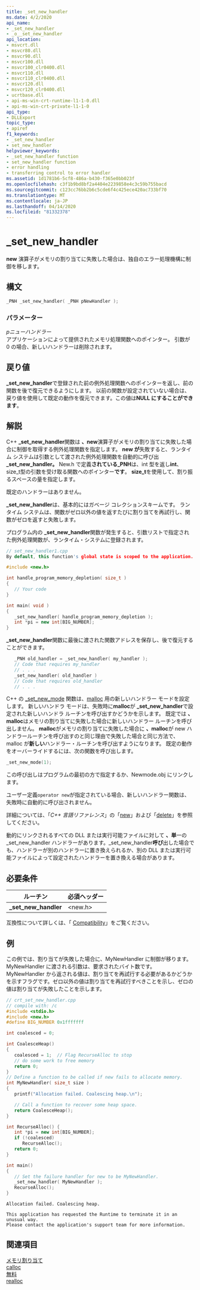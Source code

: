 ```yaml
---
title: _set_new_handler
ms.date: 4/2/2020
api_name:
- _set_new_handler
- _o__set_new_handler
api_location:
- msvcrt.dll
- msvcr80.dll
- msvcr90.dll
- msvcr100.dll
- msvcr100_clr0400.dll
- msvcr110.dll
- msvcr110_clr0400.dll
- msvcr120.dll
- msvcr120_clr0400.dll
- ucrtbase.dll
- api-ms-win-crt-runtime-l1-1-0.dll
- api-ms-win-crt-private-l1-1-0
api_type:
- DLLExport
topic_type:
- apiref
f1_keywords:
- _set_new_handler
- set_new_handler
helpviewer_keywords:
- _set_new_handler function
- set_new_handler function
- error handling
- transferring control to error handler
ms.assetid: 1d1781b6-5cf8-486a-b430-f365e0bb023f
ms.openlocfilehash: c3f1b9bd8bf2a4404e2239858e4c3c59b755bacd
ms.sourcegitcommit: c123cc76bb2b6c5cde6f4c425ece420ac733bf70
ms.translationtype: MT
ms.contentlocale: ja-JP
ms.lasthandoff: 04/14/2020
ms.locfileid: "81332378"
---
```

# <a name="_set_new_handler"></a>_set_new_handler

**new** 演算子がメモリの割り当てに失敗した場合は、独自のエラー処理機構に制御を移します。

## <a name="syntax"></a>構文

```cpp
_PNH _set_new_handler( _PNH pNewHandler );
```

### <a name="parameters"></a>パラメーター

*pニューハンドラー*<br/>
アプリケーションによって提供されたメモリ処理関数へのポインター。 引数が 0 の場合、新しいハンドラーは削除されます。

## <a name="return-value"></a>戻り値

**_set_new_handler**で登録された前の例外処理関数へのポインターを返し、前の関数を後で復元できるようにします。 以前の関数が設定されていない場合は、戻り値を使用して既定の動作を復元できます。この値は**NULL にすることができます**。

## <a name="remarks"></a>解説

C++ **_set_new_handler**関数は **、new**演算子がメモリの割り当てに失敗した場合に制御を取得する例外処理関数を指定します。 **new が**失敗すると、ランタイム システムは引数として渡された例外処理関数を自動的に呼び出 **_set_new_handler。** New.h で定義**されている_PNH**は、int 型を返し**int**、size_t型の引数を受け取る関数へのポインター**です**。 **size_t**を使用して、割り振るスペースの量を指定します。

既定のハンドラーはありません。

**_set_new_handler**は、基本的にはガベージ コレクションスキームです。 ランタイム システムは、関数がゼロ以外の値を返すたびに割り当てを再試行し、関数がゼロを返すと失敗します。

プログラム内の **_set_new_handler**関数が発生すると、引数リストで指定された例外処理関数が、ランタイム・システムに登録されます。

```cpp
// set_new_handler1.cpp
By default, this function's global state is scoped to the application. To change this, see [Global state in the CRT](../global-state.md).

#include <new.h>

int handle_program_memory_depletion( size_t )
{
   // Your code
}

int main( void )
{
   _set_new_handler( handle_program_memory_depletion );
   int *pi = new int[BIG_NUMBER];
}
```

**_set_new_handler**関数に最後に渡された関数アドレスを保存し、後で復元することができます。

```cpp
   _PNH old_handler = _set_new_handler( my_handler );
   // Code that requires my_handler
   // . . .
   _set_new_handler( old_handler )
   // Code that requires old_handler
   // . . .
```

C++ の [_set_new_mode](set-new-mode.md) 関数は、[malloc](malloc.md) 用の新しいハンドラー モードを設定します。 新しいハンドラ モードは、失敗時に**malloc**が **_set_new_handler**で設定された新しいハンドラ ルーチンを呼び出すかどうかを示します。 既定では **、malloc**はメモリの割り当てに失敗した場合に新しいハンドラー ルーチンを呼び出しません。 **malloc**がメモリの割り当てに失敗した場合に **、malloc**が new ハンドラールーチンを呼び出すのと同じ理由で失敗した場合と同じ方法で、malloc が**新しい**ハンドラー・ルーチンを呼び出すようになります。 既定の動作をオーバーライドするには、次の関数を呼び出します。

```cpp
_set_new_mode(1);
```

この呼び出しはプログラムの最初の方で指定するか、Newmode.obj にリンクします。

ユーザー定義`operator new`が指定されている場合、新しいハンドラー関数は、失敗時に自動的に呼び出されません。

詳細については、「*C++ 言語リファレンス*」の「[new](../../cpp/new-operator-cpp.md)」および「[delete](../../cpp/delete-operator-cpp.md)」を参照してください。

動的にリンクされるすべての DLL または実行可能ファイルに対して **、単**一の_set_new_handler ハンドラーがあります。_set_new_handler**呼び**出した場合でも、ハンドラーが別のハンドラーに置き換えられるか、別の DLL または実行可能ファイルによって設定されたハンドラーを置き換える場合があります。

## <a name="requirements"></a>必要条件

|ルーチン|必須ヘッダー|
|-------------|---------------------|
|**_set_new_handler**|\<new.h>|

互換性について詳しくは、「 [Compatibility](../../c-runtime-library/compatibility.md)」をご覧ください。

## <a name="example"></a>例

この例では、割り当てが失敗した場合に、MyNewHandler に制御が移ります。 MyNewHandler に渡される引数は、要求されたバイト数です。 MyNewHandler から返される値は、割り当てを再試行する必要があるかどうかを示すフラグです。ゼロ以外の値は割り当てを再試行すべきことを示し、ゼロの値は割り当てが失敗したことを示します。

```cpp
// crt_set_new_handler.cpp
// compile with: /c
#include <stdio.h>
#include <new.h>
#define BIG_NUMBER 0x1fffffff

int coalesced = 0;

int CoalesceHeap()
{
   coalesced = 1;  // Flag RecurseAlloc to stop
   // do some work to free memory
   return 0;
}
// Define a function to be called if new fails to allocate memory.
int MyNewHandler( size_t size )
{
   printf("Allocation failed. Coalescing heap.\n");

   // Call a function to recover some heap space.
   return CoalesceHeap();
}

int RecurseAlloc() {
   int *pi = new int[BIG_NUMBER];
   if (!coalesced)
      RecurseAlloc();
   return 0;
}

int main()
{
   // Set the failure handler for new to be MyNewHandler.
   _set_new_handler( MyNewHandler );
   RecurseAlloc();
}
```

```Output
Allocation failed. Coalescing heap.

This application has requested the Runtime to terminate it in an unusual way.
Please contact the application's support team for more information.
```

## <a name="see-also"></a>関連項目

[メモリ割り当て](../../c-runtime-library/memory-allocation.md)<br/>
[calloc](calloc.md)<br/>
[無料](free.md)<br/>
[realloc](realloc.md)<br/>
